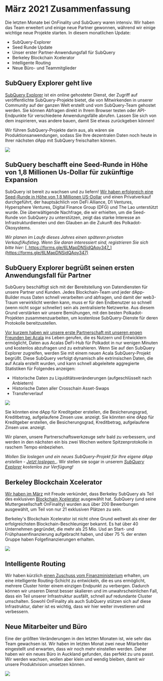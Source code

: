 # März 2021 Zusammenfassung

Die letzten Monate bei OnFinality und SubQuery waren intensiv. Wir haben das Team erweitert und einige neue Partner gewonnen, während wir einige wichtige neue Projekte starten. In diesem monatlichen Update:

- SubQuery-Explorer
- Seed Runde Update
- Unser erster Partner-Anwendungsfall für SubQuery
- Berkeley Blockchain Xcelerator
- Intelligente Routing
- Neue Büro- und Teammitglieder

## SubQuery Explorer geht live

[SubQuery Explorer](https://explorer.subquery.network/) ist ein online gehosteter Dienst, der Zugriff auf veröffentlichte SubQuery-Projekte bietet, die von Mitwirkenden in unserer Community auf der ganzen Welt erstellt und vom SubQuery-Team gehostet werden. Sie können Abfragen direkt in Ihrem Browser testen oder API-Endpunkte für verschiedene Anwendungsfälle abrufen. Lassen Sie sich von dem inspirieren, was andere bauen, damit Sie etwas zurückgeben können!

Wir führen SubQuery-Projekte darin aus, als wären sie Produktionsanwendungen, sodass Sie Ihre dezentralen Daten noch heute in Ihrer nächsten dApp mit SubQuery freischalten können.

![](https://miro.medium.com/max/1400/1*GE-Y6XKNOkj_MKY4ZuM5oQ.png)

## **SubQuery beschafft eine Seed-Runde in Höhe von 1,8 Millionen Us-Dollar für zukünftige Expansion**

SubQuery ist bereit zu wachsen und zu liefern! [Wir haben erfolgreich eine Seed-Runde in Höhe von 1,8 Millionen US-Dollar](../blogs/20210312-SubQuery-Raises-%241.8M-Seed-Round-for-Future-Expansion.md) und einen Privatverkauf durchgeführt, der hauptsächlich von DeFi Alliance, D1 Ventures, Hypersphere Ventures, Digital Finance Group (DFG) und The Lao unterstützt wurde. Die überwältigende Nachfrage, die wir erhielten, um die Seed-Runde von SubQuery zu unterstützen, zeigt das starke Interesse an Infrastrukturdiensten und den Glauben an die Zukunft des Polkadot-Ökosystems.

_Wir planen im Laufe dieses Jahres einen späteren privaten Verkauf/Aufstieg. Wenn Sie daran interessiert sind, registrieren Sie sich bitte hier:_ [_https://forms.gle/6LMapDNSidQAqy347_](https://forms.gle/6LMapDNSidQAqy347)

## **SubQuery Explorer begrüßt seinen ersten Anwendungsfall für Partner**

SubQuery beschäftigt sich mit der Bereitstellung von Datendiensten für unsere Partner und Kunden. Jedes Blockchain-Team und jeder dApp-Builder muss Daten schnell verarbeiten und abfragen, und damit der web3-Traum verwirklicht werden kann, muss er für den Endbenutzer so schnell (wenn nicht sogar schneller) sein als zentralisierte Netzwerke. Aus diesem Grund verstärken wir unsere Bemühungen, mit den besten Polkadot-Projekten zusammenzuarbeiten, um kostenlose SubQuery-Dienste für deren Protokolle bereitzustellen.

[Vor kurzem haben wir unsere erste Partnerschaft mit unseren engen Freunden bei Acala](../customer_announcements/20210316-SubQuery-Integrates-Acala-to-Aggregate-and-Serve-DeFi-Data-to-Polkadot-and-Kusama-Builders.md) ins Leben gerufen, die es Nutzern und Entwicklern ermöglicht, Daten aus Acalas DeFi-Hub für Polkadot in nur wenigen Minuten und kostenlos abzufragen und zu extrahieren. Wenn Sie auf den SubQuery Explorer zugreifen, werden Sie mit einem neuen Acala SubQuery-Projekt begrüßt. Diese SubQuery verfolgt dynamisch alle extrinsischen Daten, die auf Acala erstellt wurden, und kann schnell abgeleitete aggregierte Statistiken für Folgendes anzeigen:

- Historische Daten zu Liquiditätsveränderungen (aufgeschlüsselt nach Anbietern)
- Historische Daten aller Crosschain Asset-Swaps
- Transferverlauf

![](https://miro.medium.com/max/1400/0*LOig1jNfPTuVk73D)

Sie könnten eine dApp für Kreditgeber erstellen, die Besicherungsgrad, Kreditbetrag, aufgelaufene Zinsen usw. anzeigt. Sie könnten eine dApp für Kreditgeber erstellen, die Besicherungsgrad, Kreditbetrag, aufgelaufene Zinsen usw. anzeigt.

Wir planen, unsere Partnerschaftswerkzeuge sehr bald zu verbessern, und werden in den nächsten ein bis zwei Wochen weitere Spitzenprotokolle in raschem Tempo einbeziehen.

_Wollen Sie loslegen und ein neues SubQuery-Projekt für Ihre eigene dApp erstellen -_ [_Jetzt loslegen_](https://doc.subquery.network/quickstart.html)_. Wir stellen sie sogar in unserem [_SubQuery Explorer_](../blogs/20210305-Announcing-the-SubQuery-Explorer.md) _kostenlos zur Verfügung!_

## **Berkeley Blockchain Xcelerator**

[Wir haben im März](../blogs/20210523-SubQuery-Joins-Berkeleys-Blockchain-Xcelerator.md) mit Freude verkündet, dass Berkeley SubQuery als Teil des exklusiven [Blockchain Xcelerator](https://www.xcelerator.berkeley.edu/) ausgewählt hat. SubQuery (und seine Muttergesellschaft OnFinality) wurden aus über 200 Bewerbungen ausgewählt, um Teil von nur 21 exklusiven Plätzen zu sein.

Berkeley's Blockchain Xcelerator ist nicht ohne Grund weltweit als einer der erfolgreichsten Blockchain-Beschleuniger bekannt. Es hat über 40 Unternehmen gegründet, die mehr als 25 Mio. Usd an Start- und Frühphasenfinanzierung aufgebracht haben, und über 75 % der ersten Gruppe haben Folgefinanzierungen erhalten.

![](https://miro.medium.com/max/1400/0*t-_mRJaTnGDQO-VI)

## **Intelligente Routing**

Wir haben kürzlich [einen Zuschuss vom Finanzministerium](https://kusama.polkassembly.io/treasury/72) erhalten, um eine intelligente Routing-Schicht zu entwickeln, die es uns ermöglicht, mehrere Cluster hinter einem einzigen Endpunkt zu verbergen. Dadurch können wir unseren Dienst besser skalieren und im unwahrscheinlichen Fall, dass ein Teil unserer Infrastruktur ausfällt, schnell auf redundante Cluster umschalten. Sowohl OnFinality als auch SubQuery stützen sich auf diese Infrastruktur, daher ist es wichtig, dass wir hier weiter investieren und verbessern.

## **Neue Mitarbeiter und Büro**

Eine der größten Veränderungen in den letzten Monaten ist, wie sehr das Team gewachsen ist. Wir haben im letzten Monat zwei neue Mitarbeiter eingestellt und erwarten, dass wir noch mehr einstellen werden. Daher haben wir ein neues Büro in Auckland gefunden, das perfekt zu uns passt. Wir werden wachsen, wollen aber klein und wendig bleiben, damit wir unsere Produktvision umsetzen können.

![](https://miro.medium.com/max/1400/1*cJZxerXHfgVGu4-7h2xw4Q.jpeg)
